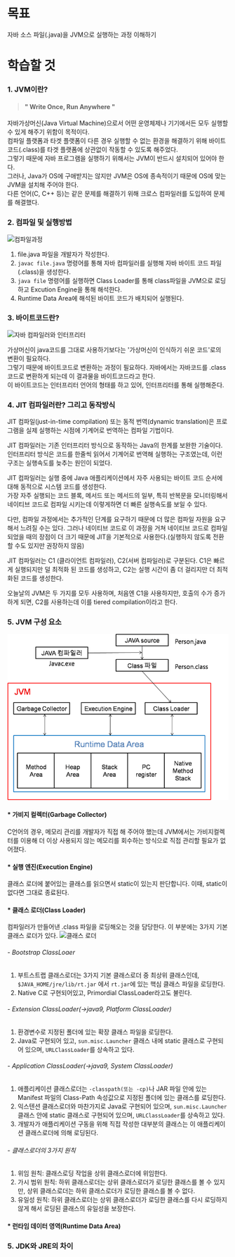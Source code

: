 # 목표
자바 소스 파일(.java)을 JVM으로 실행하는 과정 이해하기

# 학습할 것
### 1. JVM이란?
> #### " Write Once, Run Anywhere "

자바가상머신(Java Virtual Machine)으로서 어떤 운영체제나 기기에서든 모두 실행할 수 있게 해주기 위함이 목적이다.  
컴파일 플랫폼과 타겟 플랫폼이 다른 경우 실행할 수 없는 환경을 해결하기 위해 바이트코드(.class)를 타겟 플랫폼에 상관없이 작동할 수 있도록 해주었다.  
그렇기 때문에 자바 프로그램을 실행하기 위해서는 JVM이 반드시 설치되어 있어야 한다.  
그러나, Java가 OS에 구애받지는 않지만 JVM은 OS에 종속적이기 때문에 OS에 맞는 JVM을 설치해 주어야 한다.  
다른 언어(C, C++ 등)는 같은 문제를 해결하기 위해 크로스 컴파일러를 도입하여 문제를 해결했다.


### 2. 컴파일 및 실행방법

![컴파일과정](https://media.vlpt.us/images/woo00oo/post/b2e894dd-83cf-456b-91b7-15e02611ac88/%E1%84%89%E1%85%B3%E1%84%8F%E1%85%B3%E1%84%85%E1%85%B5%E1%86%AB%E1%84%89%E1%85%A3%E1%86%BA%202021-01-01%20%E1%84%8B%E1%85%A9%E1%84%92%E1%85%AE%205.39.12.png)

1. file.java 파일을 개발자가 작성한다.
2. `javac file.java` 명령어를 통해 자바 컴파일러를 실행해 자바 바이트 코드 파일(.class)을 생성한다.
3. `java file` 명령어를 실행하면 Class Loader를 통해 class파일을 JVM으로 로딩하고 Excution Engine을 통해 해석한다.
4. Runtime Data Area에 해석된 바이트 코드가 배치되어 실행된다.


### 3. 바이트코드란?
![자바 컴파일러와 인터프리터](https://mblogthumb-phinf.pstatic.net/MjAxODAzMTNfMjU1/MDAxNTIwOTM2MDg5NzU5.FC9iwVzwVFoJ7L3d7R1MF1YBW8BMwQV9DLS3wCNvSJsg.OEmYIspBpTdYGKlQYIPsfThUhCdxdcS_rJnTuU-CTfkg.PNG.ehcibear314/%EC%9E%90%EB%B0%94%EC%BB%B4%ED%8C%8C%EC%9D%BC%EB%9F%AC%EC%99%80%EC%9E%90%EB%B0%94%EC%9D%B8%ED%84%B0%ED%94%84%EB%A6%AC%ED%84%B0.png?type=w800)

가상머신이 java코드를 그대로 사용하기보다는 '가상머신이 인식하기 쉬운 코드'로의 변환이 필요하다.  
그렇기 때문에 바이트코드로 변환하는 과정이 필요하다. 자바에서는 자바코드를 .class 코드로 변환하게 되는데 이 결과물을 바이트코드라고 한다.  
이 바이트코드는 인터프리터 언어의 형태를 하고 있어, 인터프리터를 통해 실행해준다.

### 4. JIT 컴파일러란? 그리고 동작방식
JIT 컴파일(just-in-time compilation) 또는 동적 번역(dynamic translation)은 프로그램을 실제 실행하는 시점에 기계어로 번역하는 컴파일 기법이다. 

JIT 컴파일러는 기존 인터프리터 방식으로 동작하는 Java의 한계를 보완한 기술이다.
인터프리터 방식은 코드를 한줄씩 읽어서 기계어로 번역해 실행하는 구조였는데, 이런 구조는 실행속도를 늦추는 원인이 되었다.  

JIT 컴파일러는 실행 중에 Java 애플리케이션에서 자주 사용되는 바이트 코드 순서에 대해 동적으로 시스템 코드를 생성한다.  
가장 자주 실행되는 코드 블록, 메서드 또는 메서드의 일부, 특히 반복문을 모니터링해서 네이티브 코드로 컴파일 시키는데 이렇게하면 더 빠른 실행속도를 보일 수 있다.

다만, 컴파일 과정에서는 추가적인 단계를 요구하기 때문에 더 많은 컴파일 자원을 요구해서 느려질 수는 있다.
그러나 네이티브 코드로 이 과정을 거쳐 네이티브 코드로 컴파일 되었을 때의 장점이 더 크기 때문에 JIT을 기본적으로 사용한다.(실행하지 않도록 전환할 수도 있지만 권장하지 않음)

JIT 컴파일러는 C1 (클라이언트 컴파일러), C2(서버 컴파일러)로 구분된다.
C1은 빠르게 실행되지만 덜 최적화 된 코드를 생성하고, C2는 실행 시간이 좀 더 걸리지만 더 최적화된 코드를 생성한다.

오늘날의 JVM은 두 가지를 모두 사용하며, 처음엔 C1을 사용하지만, 호출의 수가 증가하게 되면, C2를 사용하는데 이를 tiered compilation이라고 한다.

### 5. JVM 구성 요소
![JVM구성](https://github.com/boonboonE/LearnJava/blob/main/images/JVM%E1%84%80%E1%85%AE%E1%84%8C%E1%85%A9.png)

#### * 가비지 컬렉터(Garbage Collector)
C언어의 경우, 메모리 관리를 개발자가 직접 해 주어야 했는데 JVM에서는 가비지컬렉터를 이용해 더 이상 사용되지 않는 메모리를 회수하는 방식으로 직접 관리할 필요가 없어졌다.

#### * 실행 엔진(Execution Engine)
클래스 로더에 붙어있는 클래스를 읽으면서 static이 있는지 판단합니다. 이때, static이 없다면 그대로 종료된다.

#### * 클래스 로더(Class Loader)
컴파일러가 만들어낸 .class 파일을 로딩해오는 것을 담당한다. 이 부분에는 3가지 기본 클래스 로더가 있다.
![클래스 로더](https://i.imgur.com/cs5Qyoe.png)
###### - Bootstrap ClassLoaer
  1. 부트스트랩 클래스로더는 3가지 기본 클래스로더 중 최상위 클래스인데, `$JAVA_HOME/jre/lib/rt.jar` 에서 `rt.jar`에 있는 핵심 클래스 파일을 로딩한다.
  2. Native C로 구현되어있고, Primordial ClassLoader라고도 불린다.
###### - Extension ClassLoader(->java9, Platform ClassLoader)
  1. 환경변수로 지정된 폴더에 있는 확장 클래스 파일을 로딩한다.
  2. Java로 구현되어 있고, `sun.misc.Launcher` 클래스 내에 static 클래스로 구현되어 있으며, `URLClassLoader`를 상속하고 있다.
###### - Application ClassLoader(->java9, System ClassLoader)
  1. 애플리케이션 클래스로더는 `-classpath(또는 -cp)`나 JAR 파일 안에 있는 Manifest 파일의 Class-Path 속성값으로 지정된 폴더에 있는 클래스를 로딩한다.
  2. 익스텐션 클래스로더와 마찬가지로 Java로 구현되어 있으며, `sun.misc.Launcher` 클래스 안에 static 클래스로 구현되어 있으며, `URLClassLoader`를 상속하고 있다.
  3. 개발자가 애플리케이션 구동을 위해 직접 작성한 대부분의 클래스는 이 애플리케이션 클래스로더에 의해 로딩된다.

###### - 클래스로더의 3가지 원칙
  1. 위임 원칙: 클래스로딩 작업을 상위 클래스로더에 위임한다.  
  2. 가시 범위 원칙: 하위 클래스로더는 상위 클래스로더가 로딩한 클래스를 볼 수 있지만, 상위 클래스로더는 하위 클래스로더가 로딩한 클래스를 볼 수 없다.
  3. 유일성 원칙: 하위 클래스로더는 상위 클래스로더가 로딩한 클래스를 다시 로딩하지 않게 해서 로딩된 클래스의 유일성을 보장한다.

#### * 런타임 데이터 영역(Runtime Data Area)




### 5. JDK와 JRE의 차이
